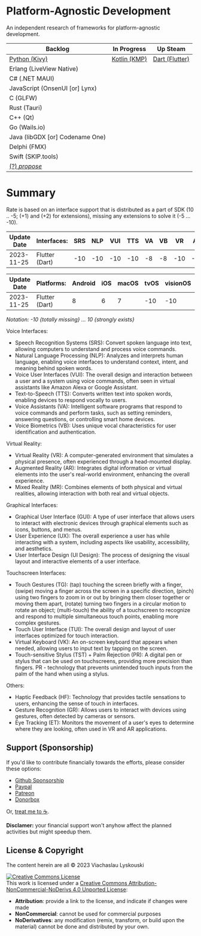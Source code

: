 # Platform-Agnostic Development

An independent research of frameworks for platform-agnostic development.


| Backlog  | In Progress | Up Steam |
|----------|-------------|----------|
| [Python (Kivy)](https://github.com/lyskouski/app-language)  | [Kotlin (KMP)](https://github.com/lyskouski/app-entertainment) |  [Dart (Flutter)](https://github.com/lyskouski/app-finance)  |
| Erlang (LiveView Native) | |
| C# (.NET MAUI) | |
| JavaScript (OnsenUI [or] Lynx) | |
| C (GLFW) | |
| Rust (Tauri) | |
| C++ (Qt) | |
| Go (Wails.io) | |
| Java (libGDX [or] Codename One) | |
| Delphi (FMX) | |
| Swift (SKIP.tools) | |
| [(?) _propose_](https://github.com/lyskouski/plan/issues/1) | |


# Summary
Rate is based on an interface support that is distributed as a part of SDK (10 .. -5; (+1) and (+2) for extensions), missing any extensions to solve it (-5 ... -10).

| Update Date |       Interfaces:| SRS | NLP | VUI | TTS | VA  | VB  | VR  | AR  | MR  | GUI | UX  | UI  | HF  |  GR | ET  | TG  | TUI | VK  | TST+PR |
|-------------|------------------|-----|-----|-----|-----|-----|-----|-----|-----|-----|-----|-----|-----|-----|-----|-----|-----|-----|-----|--------|
| 2023-11-25  | Flutter (Dart)   | -10 | -10 | -10 | -10 | -8  | -8  | -10 | -10 | -10 | 0   | 0   | 0   | -10 | -10 | -10 | 0   | 0   | -10 | -10    |


|  Update Date | Platforms:                   | Android | iOS | macOS | tvOS | visionOS | watchOS | Windows | Linux | Mainframe | Web |
|--------------|------------------------------|---------|-----|-------|------|----------|---------|---------|-------|-----------|-----|
|  2023-11-25  | Flutter (Dart)               | 8       | 6   |  7    |  -10 | -10      | -5      | 8       | 5     | -10       | 5   |

_Notation: -10 {totally missing} ... 10 {strongly exists}_
 
Voice Interfaces:
- Speech Recognition Systems (SRS): Convert spoken language into text, allowing computers to understand and process voice commands.
- Natural Language Processing (NLP): Analyzes and interprets human language, enabling voice interfaces to understand context, intent, and meaning behind spoken words.
- Voice User Interfaces (VUI): The overall design and interaction between a user and a system using voice commands, often seen in virtual assistants like Amazon Alexa or Google Assistant.
- Text-to-Speech (TTS): Converts written text into spoken words, enabling devices to respond vocally to users.
- Voice Assistants (VA): Intelligent software programs that respond to voice commands and perform tasks, such as setting reminders, answering questions, or controlling smart home devices.
- Voice Biometrics (VB): Uses unique vocal characteristics for user identification and authentication.

Virtual Reality:
- Virtual Reality (VR): A computer-generated environment that simulates a physical presence, often experienced through a head-mounted display.
- Augmented Reality (AR): Integrates digital information or virtual elements into the user's real-world environment, enhancing the overall experience.
- Mixed Reality (MR): Combines elements of both physical and virtual realities, allowing interaction with both real and virtual objects.

Graphical Interfaces:
- Graphical User Interface (GUI): A type of user interface that allows users to interact with electronic devices through graphical elements such as icons, buttons, and menus.
- User Experience (UX): The overall experience a user has while interacting with a system, including aspects like usability, accessibility, and aesthetics.
- User Interface Design (UI Design): The process of designing the visual layout and interactive elements of a user interface.

Touchscreen Interfaces:
- Touch Gestures (TG): (tap) touching the screen briefly with a finger, (swipe) moving a finger across the screen in a specific direction, (pinch) using two fingers to zoom in or out by bringing them closer together or moving them apart, (rotate) turning two fingers in a circular motion to rotate an object; (multi-touch) the ability of a touchscreen to recognize and respond to multiple simultaneous touch points, enabling more complex gestures.
- Touch User Interface (TUI): The overall design and layout of user interfaces optimized for touch interaction.
- Virtual Keyboard (VK): An on-screen keyboard that appears when needed, allowing users to input text by tapping on the screen.
- Touch-sensitive Stylus (TST) + Palm Rejection (PR): A digital pen or stylus that can be used on touchscreens, providing more precision than fingers. PR - technology that prevents unintended touch inputs from the palm of the hand when using a stylus.

Others:
- Haptic Feedback (HF): Technology that provides tactile sensations to users, enhancing the sense of touch in interfaces.
- Gesture Recognition (GR): Allows users to interact with devices using gestures, often detected by cameras or sensors.
- Eye Tracking (ET): Monitors the movement of a user's eyes to determine where they are looking, often used in VR and AR applications.




## Support (Sponsorship)

If you'd like to contribute financially towards the efforts, please consider these options:

* [Github Sponsorship](https://github.com/users/lyskouski/sponsorship)
* [Paypal](https://www.paypal.me/terCAD)
* [Patreon](https://www.patreon.com/terCAD)
* [Donorbox](https://donorbox.org/tercad)

Or, [treat me to :coffee:](https://www.buymeacoffee.com/lyskouski).

**Disclamer:** your financial support won't anyhow affect the planned activities but might speedup them.

## License & Copyright

The content herein are all &copy; 2023 Viachaslau Lyskouski

<a rel="license" href="http://creativecommons.org/licenses/by-nc-nd/4.0/"><img alt="Creative Commons License" style="border-width:0" src="https://i.creativecommons.org/l/by-nc-nd/4.0/88x31.png" /></a><br />This work is licensed under a <a rel="license" href="http://creativecommons.org/licenses/by-nc-nd/4.0/">Creative Commons Attribution-NonCommercial-NoDerivs 4.0 Unported License</a>:
- **Attribution**: provide a link to the license, and indicate if changes were made
- **NonCommercial**: cannot be used for commercial purposes
- **NoDerivatives**: any modification (remix, transform, or build upon the material) cannot be done and distributed by your own. 
